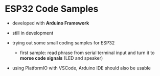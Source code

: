 # ESP32 Code Samples

* developed with **Arduino Framework**

* still in development 

* trying out some small coding samples for ESP32
  - first sample: read phrase from serial terminal input and turn it to **morse code signals** (LED and speaker)

* using PlatformIO with VSCode, Arduino IDE should also be usable 
